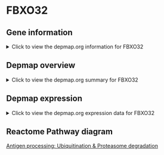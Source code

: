 <h1>FBXO32</h1>

<h2>Gene information</h2>
<details>
  <summary>Click to view the depmap.org information for FBXO32</summary>
  <iframe src="https://depmap.org/portal/gene/FBXO32?tab=about" style="border:none;width:100%;height:800px"></iframe>
</details>

<h2>Depmap overview</h2>
<details>
  <summary>Click to view the depmap.org summary for FBXO32</summary>
  <iframe src="https://depmap.org/portal/gene/FBXO32?tab=overview" style="border:none;width:100%;height:800px"></iframe>
</details>

<h2>Depmap expression</h2>
<details>
  <summary>Click to view the depmap.org expression data for FBXO32</summary>
  <iframe src="https://depmap.org/portal/gene/FBXO32?tab=characterization" style="border:none;width:100%;height:800px"></iframe>
</details>



<h2>Reactome Pathway diagram</h2>
<a href="https://reactome.org/PathwayBrowser/#/R-HSA-983168">Antigen processing: Ubiquitination & Proteasome degradation</a>



